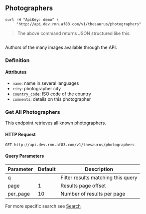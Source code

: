 ## Photographers

```shell
curl -H "ApiKey: demo" \
     "http://api.dev.rmn.af83.com/v1/thesaurus/photographers"
```

> The above command returns JSON structured like this:

<pre class="live_requests" data-path="/v1/thesaurus/photographers">
</pre>

Authors of the many images available through the API.

### Definition

#### Attributes

* `name`: name in several languages
* `city`: photographer city
* `country_code`: ISO code of the country
* `comments`: details on this photographer

### Get All Photographers

This endpoint retrieves all known photographers.

#### HTTP Request

`GET http://api.dev.rmn.af83.com/v1/thesaurus/photographers`

#### Query Parameters

Parameter              | Default  | Description
---------              | -------  | -----------
q                      |          | Filter results matching this query
page                   | 1        | Results page offset
per_page               | 10       | Number of results per page

For more specific search see [Search](/?shell#search)

